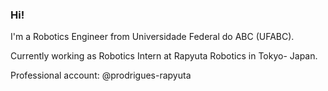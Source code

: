 ### Hi!

I'm a Robotics Engineer from Universidade Federal do ABC (UFABC). 

Currently working as Robotics Intern at Rapyuta Robotics in Tokyo- Japan. 

Professional account: @prodrigues-rapyuta

<!-- ![Paulo's GitHub stats](https://github-readme-stats.vercel.app/api?username=PauloRodriguesJr&hide=stars&theme=radical) -->

<!--
**PauloRodriguesJr/PauloRodriguesJr** is a ✨ _special_ ✨ repository because its `README.md` (this file) appears on your GitHub profile.

Here are some ideas to get you started:

- 🔭  ...
- 🌱 I’m currently learning ...
- 👯 I’m looking to collaborate on ...
- 🤔 I’m looking for help with ...
- 💬 Ask me about ...
- 📫 How to reach me: ...
- 😄 Pronouns: ...
- ⚡ Fun fact: ...
-->
